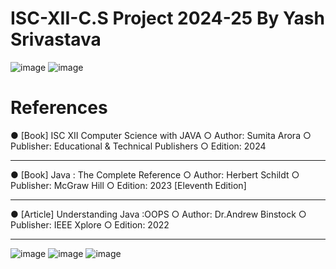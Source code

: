 # ISC-XII-C.S Project 2024-25 By Yash Srivastava

![image](https://github.com/user-attachments/assets/1abd4997-c665-47ae-9e91-dd8e5b98d15f)
![image](https://github.com/user-attachments/assets/74f24151-7dfb-4abe-b6f8-c90a283597d3)

# References
●	[Book] ISC XII Computer Science with JAVA
  ○	Author: Sumita Arora
  ○	Publisher: Educational & Technical Publishers
  ○	Edition: 2024
________________________________________

●	[Book] Java : The Complete Reference 
  ○	Author: Herbert Schildt
  ○	Publisher: McGraw Hill
  ○	Edition: 2023 [Eleventh Edition]
________________________________________
●	[Article] Understanding Java :OOPS
  ○	Author: Dr.Andrew Binstock
  ○	Publisher: IEEE Xplore
  ○	Edition: 2022
________________________________________
![image](https://github.com/user-attachments/assets/7f3edda7-b2c9-447a-9ca9-8c8461ba04da)
![image](https://github.com/user-attachments/assets/a6ca0701-06dd-452b-914b-61eb0927af86)
![image](https://github.com/user-attachments/assets/7bac1323-1677-4092-85e8-b230f54e30d2)
